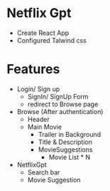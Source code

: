 # Netflix Gpt

- Create React App
- Configured Talwind css

# Features

- Login/ Sign up
  - SignIn/ SignUp Form
  - redirect to Browse page
- Browse (After authentication)
  - Header
  - Main Movie
    - Trailer in Background
    - Title & Description
    - MovieSuggestions
      - Movie List \* N
- NetflixGpt
  - Search bar
  - Movie Suggestion
